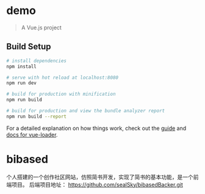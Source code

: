# demo

> A Vue.js project

## Build Setup

``` bash
# install dependencies
npm install

# serve with hot reload at localhost:8080
npm run dev

# build for production with minification
npm run build

# build for production and view the bundle analyzer report
npm run build --report
```

For a detailed explanation on how things work, check out the [guide](http://vuejs-templates.github.io/webpack/) and [docs for vue-loader](http://vuejs.github.io/vue-loader).
# bibased

个人搭建的一个创作社区网站，仿照简书开发，实现了简书的基本功能，是一个前端项目。
后端项目地址： https://github.com/sealSky/bibasedBacker.git
